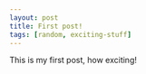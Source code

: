 ```yaml
---
layout: post
title: First post!
tags: [random, exciting-stuff]
---
```


This is my first post, how exciting!